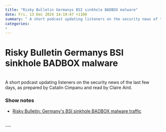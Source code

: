 ```yaml
---
title: "Risky Bulletin Germanys BSI sinkhole BADBOX malware"
date: Fri, 13 Dec 2024 14:19:47 +1100
summary: " A short podcast updating listeners on the security news of the last few days, as prepared by Catalin Cimpanu and read by"
categories: 
- 
---
```

# Risky Bulletin Germanys BSI sinkhole BADBOX malware


<br/>
A short podcast updating listeners on the security news of the last few days, as prepared by Catalin Cimpanu and read by Claire Aird.

### Show notes

-   [Risky Bulletin: Germany's BSI sinkhole BADBOX malware traffic](https://news.risky.biz/risky-bulletin-germanys-bsi-sinkhole-badbox-malware-traffic/)

<br/>
---

